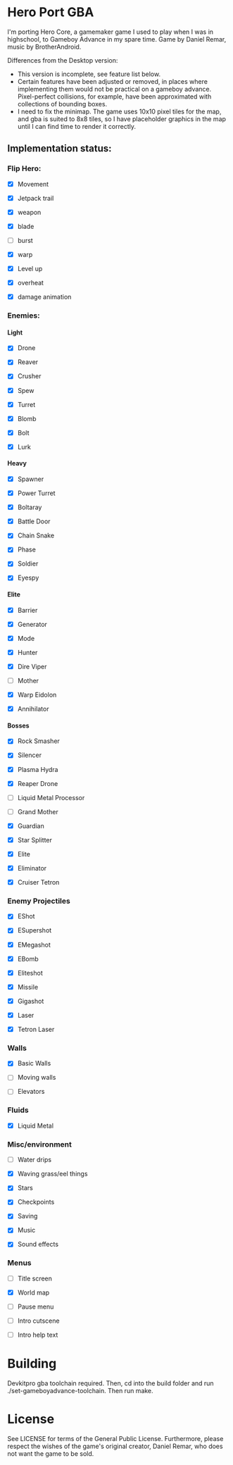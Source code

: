 # Hero Port GBA

I'm porting Hero Core, a gamemaker game I used to play when I was in highschool, to Gameboy Advance in my spare time.
Game by Daniel Remar, music by BrotherAndroid.

Differences from the Desktop version:
 * This version is incomplete, see feature list below.
 * Certain features have been adjusted or removed, in places where implementing them would not be practical on a gameboy advance. Pixel-perfect collisions, for example, have been approximated with collections of bounding boxes.
 * I need to fix the minimap. The game uses 10x10 pixel tiles for the map, and gba is suited to 8x8 tiles, so I have placeholder graphics in the map until I can find time to render it correctly.


## Implementation status:

### Flip Hero:
- [x] Movement
- [x] Jetpack trail
- [x] weapon
- [x] blade
- [ ] burst
- [x] warp
- [x] Level up
- [x] overheat
- [x] damage animation


### Enemies:
#### Light
- [x] Drone
- [x] Reaver
- [x] Crusher
- [x] Spew
- [x] Turret
- [x] Blomb
- [x] Bolt
- [x] Lurk


#### Heavy
- [x] Spawner
- [x] Power Turret
- [x] Boltaray
- [x] Battle Door
- [x] Chain Snake
- [x] Phase
- [x] Soldier
- [x] Eyespy


#### Elite
- [x] Barrier
- [x] Generator
- [x] Mode
- [x] Hunter
- [x] Dire Viper
- [ ] Mother
- [x] Warp Eidolon
- [x] Annihilator


#### Bosses
- [x] Rock Smasher
- [x] Silencer
- [x] Plasma Hydra
- [x] Reaper Drone
- [ ] Liquid Metal Processor
- [ ] Grand Mother
- [x] Guardian
- [x] Star Splitter
- [x] Elite
- [x] Eliminator
- [x] Cruiser Tetron


### Enemy Projectiles
- [x] EShot
- [x] ESupershot
- [x] EMegashot
- [x] EBomb
- [x] Eliteshot
- [x] Missile
- [x] Gigashot
- [x] Laser
- [x] Tetron Laser


### Walls
- [x] Basic Walls
- [ ] Moving walls
- [ ] Elevators


### Fluids
- [x] Liquid Metal


### Misc/environment
- [ ] Water drips
- [x] Waving grass/eel things
- [x] Stars
- [x] Checkpoints
- [x] Saving
- [x] Music
- [x] Sound effects


### Menus
- [ ] Title screen
- [x] World map
- [ ] Pause menu
- [ ] Intro cutscene
- [ ] Intro help text


# Building

Devkitpro gba toolchain required. Then, cd into the build folder and run ./set-gameboyadvance-toolchain. Then run make.

# License

See LICENSE for terms of the General Public License. Furthermore, please respect the wishes of the game's original creator, Daniel Remar, who does not want the game to be sold.
